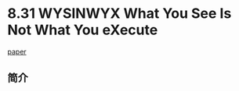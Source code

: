 # 8.31 WYSINWYX What You See Is Not What You eXecute


[paper](http://research.cs.wisc.edu/wpis/papers/wysinwyx.final.pdf)

## 简介
